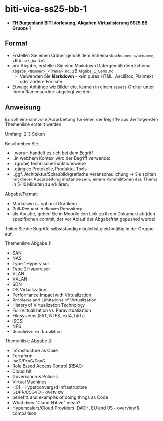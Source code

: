 # biti-vica-ss25-bb-1

- **FH Burgenland BITI Vorlesung, Abgaben Virtualisierung SS25 BB Gruppe 1**

## Format

- Erstellen Sie einen Ordner gemäß dem Schema `<Nachname>_<Vorname>`, zB `Drack_Daniel`
- pro Abgabe, erstellen Sie eine Markdown Datei gemäß dem Schema `Abgabe_<Nummer>_<Thema>.md`, zB `Abgabe_1_Demo.md`
  - Verwenden Sie **Markdown** - kein pures HTML, AsciiDoc, Plaintext oder andere Formate.
- Etwaige Anhänge wie Bilder etc. können in einem `assets` Ordner unter Ihrem Namensordner abgelegt werden.

## Anweisung

Es soll eine sinnvolle Ausarbeitung für einen der Begriffe aus der folgenden Themenliste erstellt werden.

Umfang: 2-3 Seiten

Beschreiben Sie..
- ..worum handelt es sich bei dem Begriff
- ..in welchem Kontext wird der Begriff verwendet
- ..(grobe) technische Funktionsweise
- ..gängige Protokolle, Produkte, Tools
- ..ggf. Architektur/Schaubild/grafische Veranschaulichung
-> Sie sollten mit dieser Ausarbeitung imstande sein, einem Kommilitonen das Thema in 5-10 Minuten zu erklären.

Abgabe/Format:
- Markdown (+ optional Grafiken)
- Pull-Request in diesem Repository
- als Abgabe, geben Sie in Moodle den Link zu ihrem Dokument ab
(den spezifischen commit, der vor Ablauf der Abgabefrist gepushed wurde)

Teilen Sie die Begriffe selbstständig möglichst gleichmäßig in der Gruppe auf.

Themenliste Abgabe 1:
- SAN
- NAS
- Type 1 Hypervisor
- Type 2 Hypervisor
- VLAN
- VXLAN
- SDN
- OS Virtualization
- Performance Impact with Virtualization
- Problems and Limitations of Virtualization
- History of Virtualization Technology
- Full-Virtualization vs. Paravirtualization
- Filesystems (FAT, NTFS, ext4, btrfs)
- iSCSI
- NFS
- Simulation vs. Emulation

Themenliste Abgabe 2:
- Infrastructure as Code
- Terraform
- IaaS/PaaS/SaaS
- Role Based Access Control (RBAC)
- Cloud Init
- Governance & Policies
- Virtual Machines
- HCI - Hyperconverged Infrastructure
- GDPR/DSGVO - overview
- benefits and examples of doing things as Code
- What does "Cloud Native" mean?
- Hyperscalers/Cloud-Providers: DACH, EU and US - overview & comparison
